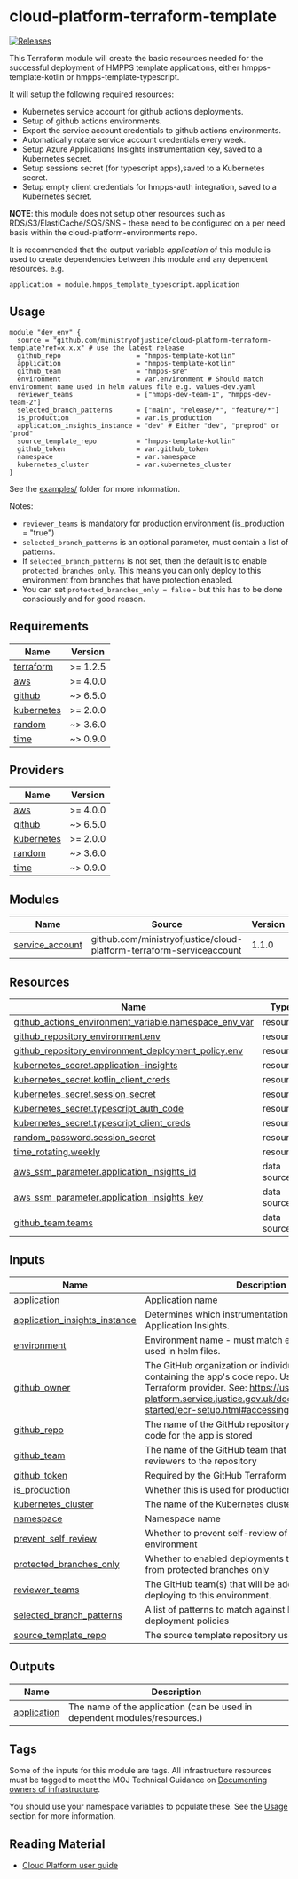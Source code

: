# cloud-platform-terraform-template

[![Releases](https://img.shields.io/github/v/release/ministryofjustice/cloud-platform-terraform-template.svg)](https://github.com/ministryofjustice/cloud-platform-terraform-template/releases)

This Terraform module will create the basic resources needed for the successful deployment of HMPPS template applications, either hmpps-template-kotlin or hmpps-template-typescript.

It will setup the following required resources:
- Kubernetes service account for github actions deployments.
- Setup of github actions environments.
- Export the service account credentials to github actions environments.
- Automatically rotate service account credentials every week.
- Setup Azure Applications Insights instrumentation key, saved to a Kubernetes secret.
- Setup sessions secret (for typescript apps),saved to a Kubernetes secret.
- Setup empty client credentials for hmpps-auth integration, saved to a Kubernetes secret.

**NOTE**: this module does not setup other resources such as RDS/S3/ElastiCache/SQS/SNS - these need to be configured on a per need basis within the cloud-platform-environments repo.

It is recommended that the output variable _application_ of this module is used to create dependencies between this module and any dependent resources. e.g.

```hcl
application = module.hmpps_template_typescript.application
```

## Usage

```hcl
module "dev_env" {
  source = "github.com/ministryofjustice/cloud-platform-terraform-template?ref=x.x.x" # use the latest release
  github_repo                   = "hmpps-template-kotlin"
  application                   = "hmpps-template-kotlin"
  github_team                   = "hmpps-sre"
  environment                   = var.environment # Should match environment name used in helm values file e.g. values-dev.yaml
  reviewer_teams                = ["hmpps-dev-team-1", "hmpps-dev-team-2"]
  selected_branch_patterns      = ["main", "release/*", "feature/*"]
  is_production                 = var.is_production
  application_insights_instance = "dev" # Either "dev", "preprod" or "prod"
  source_template_repo          = "hmpps-template-kotlin"
  github_token                  = var.github_token
  namespace                     = var.namespace
  kubernetes_cluster            = var.kubernetes_cluster
}
```

See the [examples/](examples/) folder for more information.

Notes:
- `reviewer_teams` is mandatory for production environment (is_production = "true")
- `selected_branch_patterns` is an optional parameter, must contain a list of patterns.
- If `selected_branch_patterns` is not set, then the default is to enable `protected_branches_only`. This means you can only deploy to this environment from branches that have protection enabled.
- You can set `protected_branches_only = false` - but this has to be done consciously and for good reason.

<!-- BEGIN_TF_DOCS -->
## Requirements

| Name | Version |
|------|---------|
| <a name="requirement_terraform"></a> [terraform](#requirement\_terraform) | >= 1.2.5 |
| <a name="requirement_aws"></a> [aws](#requirement\_aws) | >= 4.0.0 |
| <a name="requirement_github"></a> [github](#requirement\_github) | ~> 6.5.0 |
| <a name="requirement_kubernetes"></a> [kubernetes](#requirement\_kubernetes) | >= 2.0.0 |
| <a name="requirement_random"></a> [random](#requirement\_random) | ~> 3.6.0 |
| <a name="requirement_time"></a> [time](#requirement\_time) | ~> 0.9.0 |

## Providers

| Name | Version |
|------|---------|
| <a name="provider_aws"></a> [aws](#provider\_aws) | >= 4.0.0 |
| <a name="provider_github"></a> [github](#provider\_github) | ~> 6.5.0 |
| <a name="provider_kubernetes"></a> [kubernetes](#provider\_kubernetes) | >= 2.0.0 |
| <a name="provider_random"></a> [random](#provider\_random) | ~> 3.6.0 |
| <a name="provider_time"></a> [time](#provider\_time) | ~> 0.9.0 |

## Modules

| Name | Source | Version |
|------|--------|---------|
| <a name="module_service_account"></a> [service\_account](#module\_service\_account) | github.com/ministryofjustice/cloud-platform-terraform-serviceaccount | 1.1.0 |

## Resources

| Name | Type |
|------|------|
| [github_actions_environment_variable.namespace_env_var](https://registry.terraform.io/providers/integrations/github/latest/docs/resources/actions_environment_variable) | resource |
| [github_repository_environment.env](https://registry.terraform.io/providers/integrations/github/latest/docs/resources/repository_environment) | resource |
| [github_repository_environment_deployment_policy.env](https://registry.terraform.io/providers/integrations/github/latest/docs/resources/repository_environment_deployment_policy) | resource |
| [kubernetes_secret.application-insights](https://registry.terraform.io/providers/hashicorp/kubernetes/latest/docs/resources/secret) | resource |
| [kubernetes_secret.kotlin_client_creds](https://registry.terraform.io/providers/hashicorp/kubernetes/latest/docs/resources/secret) | resource |
| [kubernetes_secret.session_secret](https://registry.terraform.io/providers/hashicorp/kubernetes/latest/docs/resources/secret) | resource |
| [kubernetes_secret.typescript_auth_code](https://registry.terraform.io/providers/hashicorp/kubernetes/latest/docs/resources/secret) | resource |
| [kubernetes_secret.typescript_client_creds](https://registry.terraform.io/providers/hashicorp/kubernetes/latest/docs/resources/secret) | resource |
| [random_password.session_secret](https://registry.terraform.io/providers/hashicorp/random/latest/docs/resources/password) | resource |
| [time_rotating.weekly](https://registry.terraform.io/providers/hashicorp/time/latest/docs/resources/rotating) | resource |
| [aws_ssm_parameter.application_insights_id](https://registry.terraform.io/providers/hashicorp/aws/latest/docs/data-sources/ssm_parameter) | data source |
| [aws_ssm_parameter.application_insights_key](https://registry.terraform.io/providers/hashicorp/aws/latest/docs/data-sources/ssm_parameter) | data source |
| [github_team.teams](https://registry.terraform.io/providers/integrations/github/latest/docs/data-sources/team) | data source |

## Inputs

| Name | Description | Type | Default | Required |
|------|-------------|------|---------|:--------:|
| <a name="input_application"></a> [application](#input\_application) | Application name | `string` | n/a | yes |
| <a name="input_application_insights_instance"></a> [application\_insights\_instance](#input\_application\_insights\_instance) | Determines which instrumentation key to use for Application Insights. | `string` | `"dev"` | no |
| <a name="input_environment"></a> [environment](#input\_environment) | Environment name - must match environment names used in helm files. | `string` | n/a | yes |
| <a name="input_github_owner"></a> [github\_owner](#input\_github\_owner) | The GitHub organization or individual user account containing the app's code repo. Used by the Github Terraform provider. See: https://user-guide.cloud-platform.service.justice.gov.uk/documentation/getting-started/ecr-setup.html#accessing-the-credentials | `string` | `"ministryofjustice"` | no |
| <a name="input_github_repo"></a> [github\_repo](#input\_github\_repo) | The name of the GitHub repository where the source code for the app is stored | `any` | n/a | yes |
| <a name="input_github_team"></a> [github\_team](#input\_github\_team) | The name of the GitHub team that will be added as reviewers to the repository | `any` | n/a | yes |
| <a name="input_github_token"></a> [github\_token](#input\_github\_token) | Required by the GitHub Terraform provider | `string` | n/a | yes |
| <a name="input_is_production"></a> [is\_production](#input\_is\_production) | Whether this is used for production or not | `string` | n/a | yes |
| <a name="input_kubernetes_cluster"></a> [kubernetes\_cluster](#input\_kubernetes\_cluster) | The name of the Kubernetes cluster | `string` | n/a | yes |
| <a name="input_namespace"></a> [namespace](#input\_namespace) | Namespace name | `string` | n/a | yes |
| <a name="input_prevent_self_review"></a> [prevent\_self\_review](#input\_prevent\_self\_review) | Whether to prevent self-review of deployments to this environment | `bool` | `false` | no |
| <a name="input_protected_branches_only"></a> [protected\_branches\_only](#input\_protected\_branches\_only) | Whether to enabled deployments to this environment from protected branches only | `bool` | `true` | no |
| <a name="input_reviewer_teams"></a> [reviewer\_teams](#input\_reviewer\_teams) | The GitHub team(s) that will be added as reviewers for deploying to this environment. | `list(string)` | `[]` | no |
| <a name="input_selected_branch_patterns"></a> [selected\_branch\_patterns](#input\_selected\_branch\_patterns) | A list of patterns to match against branch names for deployment policies | `list(string)` | `[]` | no |
| <a name="input_source_template_repo"></a> [source\_template\_repo](#input\_source\_template\_repo) | The source template repository used for this app. | `any` | n/a | yes |

## Outputs

| Name | Description |
|------|-------------|
| <a name="output_application"></a> [application](#output\_application) | The name of the application (can be used in dependent modules/resources.) |
<!-- END_TF_DOCS -->

## Tags

Some of the inputs for this module are tags. All infrastructure resources must be tagged to meet the MOJ Technical Guidance on [Documenting owners of infrastructure](https://technical-guidance.service.justice.gov.uk/documentation/standards/documenting-infrastructure-owners.html).

You should use your namespace variables to populate these. See the [Usage](#usage) section for more information.

## Reading Material

<!-- Add links to useful documentation -->

- [Cloud Platform user guide](https://user-guide.cloud-platform.service.justice.gov.uk/#cloud-platform-user-guide)
